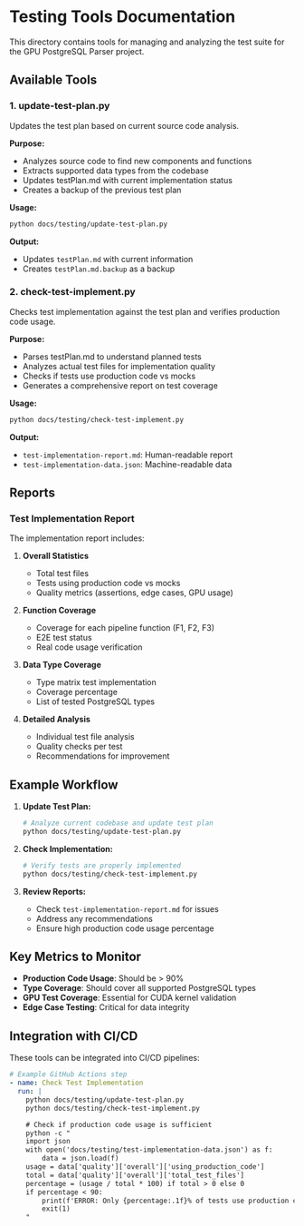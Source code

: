 # Testing Tools Documentation

This directory contains tools for managing and analyzing the test suite for the GPU PostgreSQL Parser project.

## Available Tools

### 1. update-test-plan.py

Updates the test plan based on current source code analysis.

**Purpose:**
- Analyzes source code to find new components and functions
- Extracts supported data types from the codebase
- Updates testPlan.md with current implementation status
- Creates a backup of the previous test plan

**Usage:**
```bash
python docs/testing/update-test-plan.py
```

**Output:**
- Updates `testPlan.md` with current information
- Creates `testPlan.md.backup` as a backup

### 2. check-test-implement.py

Checks test implementation against the test plan and verifies production code usage.

**Purpose:**
- Parses testPlan.md to understand planned tests
- Analyzes actual test files for implementation quality
- Checks if tests use production code vs mocks
- Generates a comprehensive report on test coverage

**Usage:**
```bash
python docs/testing/check-test-implement.py
```

**Output:**
- `test-implementation-report.md`: Human-readable report
- `test-implementation-data.json`: Machine-readable data

## Reports

### Test Implementation Report

The implementation report includes:

1. **Overall Statistics**
   - Total test files
   - Tests using production code vs mocks
   - Quality metrics (assertions, edge cases, GPU usage)

2. **Function Coverage**
   - Coverage for each pipeline function (F1, F2, F3)
   - E2E test status
   - Real code usage verification

3. **Data Type Coverage**
   - Type matrix test implementation
   - Coverage percentage
   - List of tested PostgreSQL types

4. **Detailed Analysis**
   - Individual test file analysis
   - Quality checks per test
   - Recommendations for improvement

## Example Workflow

1. **Update Test Plan:**
   ```bash
   # Analyze current codebase and update test plan
   python docs/testing/update-test-plan.py
   ```

2. **Check Implementation:**
   ```bash
   # Verify tests are properly implemented
   python docs/testing/check-test-implement.py
   ```

3. **Review Reports:**
   - Check `test-implementation-report.md` for issues
   - Address any recommendations
   - Ensure high production code usage percentage

## Key Metrics to Monitor

- **Production Code Usage**: Should be > 90%
- **Type Coverage**: Should cover all supported PostgreSQL types
- **GPU Test Coverage**: Essential for CUDA kernel validation
- **Edge Case Testing**: Critical for data integrity

## Integration with CI/CD

These tools can be integrated into CI/CD pipelines:

```yaml
# Example GitHub Actions step
- name: Check Test Implementation
  run: |
    python docs/testing/update-test-plan.py
    python docs/testing/check-test-implement.py

    # Check if production code usage is sufficient
    python -c "
    import json
    with open('docs/testing/test-implementation-data.json') as f:
        data = json.load(f)
    usage = data['quality']['overall']['using_production_code']
    total = data['quality']['overall']['total_test_files']
    percentage = (usage / total * 100) if total > 0 else 0
    if percentage < 90:
        print(f'ERROR: Only {percentage:.1f}% of tests use production code')
        exit(1)
    "
```
